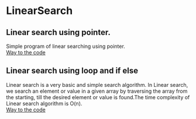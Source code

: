 # LinearSearch
 ## Linear search using pointer.
 Simple program of linear searching using pointer.<br/>
[Way to the code](https://github.com/ASTHA193/LinearSearch/commit/64a8f6b77831ce78b17e3a489a000bbaff984dfe)
## Linear search using loop and if else
Linear search is a very basic and simple search algorithm. In Linear search, we search an element or value in a given array by traversing the array from the starting, till the desired element or value is found.The time complexity of Linear search algorithm is O(n).<br/>
[Way to the code](https://github.com/ASTHA193/LinearSearch/commit/5f831a37c9d04eb4ddb20795b49438fc252ffa3b)
